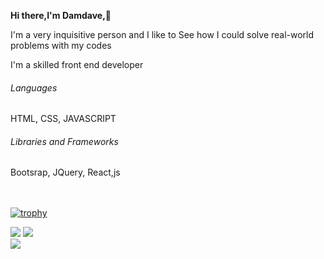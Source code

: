 <!--
**DAMDAVE/Damdave** is a ✨ _special_ ✨ repository because its `README.md` (this file) appears on your GitHub profile.

Here are some ideas to get you started:

- 🔭 I’m currently working on ...
- 🌱 I’m currently learning ...
- 👯 I’m looking to collaborate on ...
- 🤔 I’m looking for help with ...
- 💬 Ask me about ...
- 📫 How to reach me: ...
- 😄 Pronouns: ...
- ⚡ Fun fact: ...
-->

<b>Hi there,I'm Damdave,</b>👋<br>
<p>I'm a very inquisitive person and I like to See how I could solve real-world problems with my codes</p>
<p>I'm a skilled front end developer</p>
<h6>Languages</h6>
<p>HTML, CSS, JAVASCRIPT</p>
<h6>Libraries and Frameworks</h6>
<p>Bootsrap, JQuery, React,js</p>


<br><br>
[![trophy](https://github-profile-trophy.vercel.app/?username=damdave&margin-w=8)](https://github.com/ryo-ma/github-profile-trophy)
<!--
[![My GitHub Stats](https://github-readme-stats.vercel.app/api/?username=damdave&count_private=true&theme=tokyonight&showicons=true)]()
[![My GitHub Language Stats](https://github-readme-stats.vercel.app/api/top-langs/?username=damdave&langs_count=5&theme=tokyonight)]()
-->

![](https://github-readme-stats.vercel.app/api?username=damdave&theme=dark&hide_border=false&include_all_commits=true&count_private=true)
![](https://github-readme-streak-stats.herokuapp.com/?user=damdave&theme=dark&hide_border=false)<br/>
![](https://github-readme-stats.vercel.app/api/top-langs/?username=damdave&theme=dark&hide_border=false&include_all_commits=true&count_private=true&layout=compact)

